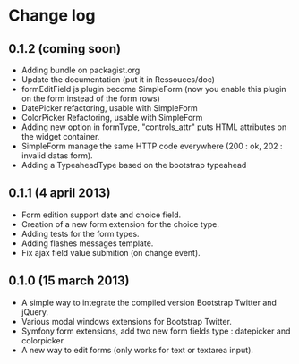 Change log
==========
0.1.2 (coming soon)
----------------------
* Adding bundle on packagist.org
* Update the documentation (put it in Ressouces/doc)
* formEditField js plugin become SimpleForm (now you enable this plugin on the form instead of the form rows)
* DatePicker refactoring, usable with SimpleForm
* ColorPicker Refactoring, usable with SimpleForm
* Adding new option in formType, "controls_attr" puts HTML attributes on the widget container.
* SimpleForm manage the same HTTP code everywhere (200 : ok, 202 : invalid datas form).
* Adding a TypeaheadType based on the bootstrap typeahead

0.1.1 (4 april 2013)
----------------------
* Form edition support date and choice field.
* Creation of a new form extension for the choice type.
* Adding tests for the form types.
* Adding flashes messages template.
* Fix ajax field value submition (on change event).

0.1.0 (15 march 2013)
----------------------
* A simple way to integrate the compiled version Bootstrap Twitter and jQuery.
* Various modal windows extensions for Bootstrap Twitter.
* Symfony form extensions, add two new form fields type : datepicker and colorpicker.
* A new way to edit forms (only works for text or textarea input).

